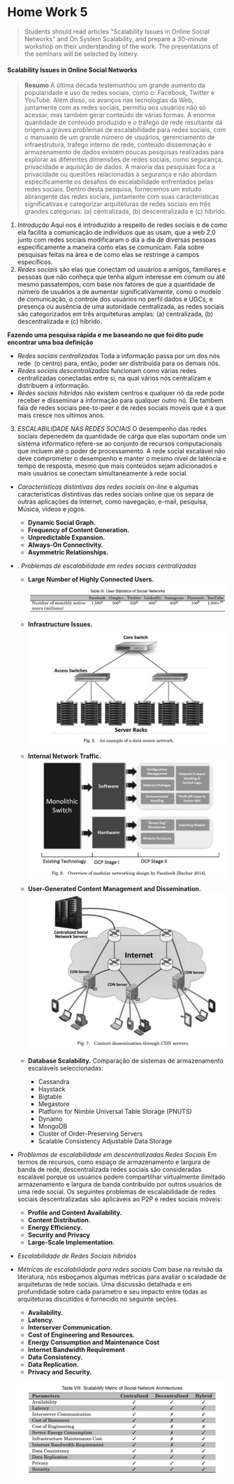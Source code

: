 # Home Work 5

> Students should read articles "Scalability Issues in Online Social Networks" and On System Scalability, and prepare a 30-minute workshop on their understanding of the work. The presentations of the seminars will be selected by lottery.

#### Scalability Issues in Online Social Networks
> **Resumo** A última década testemunhou um grande aumento da popularidade e uso de redes sociais, como
o: Facebook, Twitter e YouTube.
Além disso, os avanços nas tecnologias da Web, juntamente com as redes sociais, permitiu aos usuários não só acessar, mas também gerar conteúdo de várias formas. A enorme quantidade de
conteúdo produzido e o tráfego de rede resultante dá origem a graves problemas de escalabilidade para redes sociais,
com o manuseio de um grande número de usuários, gerenciamento de infraestrutura, tráfego interno de rede, conteúdo disseminação e armazenamento de dados existem poucas pesquisas realizadas para explorar as diferentes dimensões de
redes sociais, como segurança, privacidade e aquisição de dados. A maioria das pesquisas foca a privacidade ou questões relacionadas à segurança e não abordam especificamente os desafios de escalabilidade enfrentados pelas redes sociais. Dentro
desta pesquisa, fornecemos um estudo abrangente das redes sociais, juntamente com suas características significativas
e categorizar arquiteturas de redes sociais em três grandes categorias: (a) centralizada, (b) descentralizada e (c) híbrido.

1. *Introdução* Aqui nos é introduzido a respeito de redes sociais e de como ela facilita a comunicação de indivíduos que as usam, que a web 2.0 junto com redes sociais modificaram o dia a dia de diversas pessoas especificamente a maneira como elas se comunicam. Fala sobre pesquisas feitas na área e de como elas se restringe a campos específicos.
2. *Redes sociais* são elas que conectam od usuários a amigos, familiares e pessoas que não conheça que tenha algum interesse em comum ou até mesmo passatempos, com base nos fatores de que a quantidade de número de usuários a de aumentar significativamente, como o modelo de comunicação, o controle dos usuários no perfil
dados e UGCs, e presença ou ausência de uma autoridade centralizada, as redes sociais são
categorizados em três arquiteturas amplas: (a) centralizada, (b) descentralizada e (c)
híbrido.

  **Fazendo uma pesquisa rápida e me baseando no que foi dito pude encontrar uma boa definição**

  * *Redes sociais centralizadas* Toda a informação passa por um dos nós rede  (o centro) para, então, poder ser distribuída para os demais nós.
  * *Redes sociais descentralizadas* funcionam como várias redes centralizadas conectadas entre si, na qual vários nós centralizam e distribuem a informação.
  * *Redes sociais hibridas* não existem centros e qualquer nó da rede pode receber e disseminar a informação para qualquer outro nó. Ele tambem fala de redes sociais pee-to-peer e de redes sociais moveis que é a que mais cresce nos ultimos anos.

3. *ESCALABILIDADE NAS REDES SOCIAIS* O desempenho das redes sociais depenedem da quantidade de carga que elas suportam onde um sistema informatico refere-se ao conjunto de recursos computacionais que incluem até o poder de processamento.
A rede social escalável não deve comprometer o desempenho e manter o mesmo nível de latência e tempo de resposta, mesmo que mais conteúdos sejam adicionados e mais usuários se conectam simultaneamente à rede social.

  * *Características distintivas das redes sociais on-line* e algumas características distintivas das redes sociais online que os separa de outras aplicações da Internet, como navegação, e-mail, pesquisa, Música, vídeos e jogos.

      - **Dynamic Social Graph.**
      - **Frequency of Content Generation.**
      - **Unpredictable Expansion.**
      - **Always-On Connectivity.**
      - **Asymmetric Relationships.**

  * *. Problemas de escalabilidade em redes sociais centralizadas*

      - **Large Number of Highly Connected Users.**
        ![tabela de usuarios](/images/hw5/image1.PNG)

      - **Infrastructure Issues.**
        ![data Network center](/images/hw5/image2.PNG)

      - **Internal Network Traffic.**
        ![data Network center](/images/hw5/image3.PNG)

      - **User-Generated Content Management and Dissemination.**
        ![data Network center](/images/hw5/image4.PNG)
        
      - **Database Scalability.** Comparação de sistemas de armazenamento escaláveis seleccionadas:

          * Cassandra
          * Haystack
          * Bigtable
          * Megastore
          * Platform for Nimble Universal Table Storage (PNUTS)
          * Dynamo
          * MongoDB
          * Cluster of Order-Preserving Servers
          * Scalable Consistency Adjustable Data Storage

  * *Problemas de escalabilidade em descentralizadas Redes Sociais* Em termos de recursos, como espaço de armazenamento e largura de banda de rede, descentralizada redes sociais são consideradas escalável porque os usuários podem compartilhar virtualmente ilimitado armazenamento e largura de banda contribuído por outros usuários de uma rede social. Os seguintes problemas de escalabilidade de redes sociais descentralizadas são aplicáveis ao P2P e redes sociais móveis:
      - **Profile and Content Availability.**
      - **Content Distribution.**
      - **Energy Efficiency.**
      - **Security and Privacy**
      - **Large-Scale Implementation.**

  * *Escalabilidade de Redes Sociais híbridos*

  * *Métricas de escalabilidade para redes sociais* Com base na revisão da literatura, nós esboçamos algumas métricas para avaliar o scaladade de arquiteturas de rede sociais. Uma discussão detalhada e em profundidade sobre cada parametro e seu impacto entre todas as arquiteturas discutidos é fornecido no seguinte seções.
      - **Availability.**
      - **Latency.**
      - **Interserver Communication.**
      - **Cost of Engineering and Resources.**
      - **Energy Consumption and Maintenance Cost**
      - **Internet Bandwidth Requirement**
      - **Data Consistency.**
      - **Data Replication.**
      - **Privacy and Security.**

    ![metricas](/images/hw5/image5.PNG)
